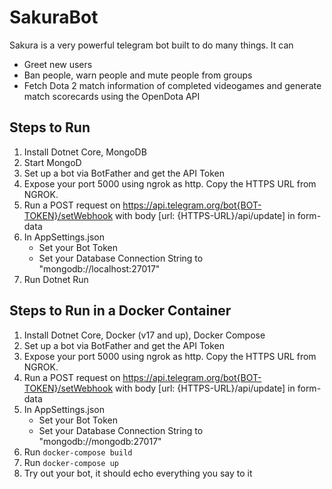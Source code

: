 # SakuraBot

Sakura is a very powerful telegram bot built to do many things. It can

- Greet new users
- Ban people, warn people and mute people from groups
- Fetch Dota 2 match information of completed videogames and generate match scorecards using the OpenDota API

## Steps to Run

1. Install Dotnet Core, MongoDB
2. Start MongoD
3. Set up a bot via BotFather and get the API Token
4. Expose your port 5000 using ngrok as http. Copy the HTTPS URL from NGROK.
5. Run a POST request on https://api.telegram.org/bot{BOT-TOKEN}/setWebhook with body [url: {HTTPS-URL}/api/update] in form-data
6. In AppSettings.json
    - Set your Bot Token
    - Set your Database Connection String to "mongodb://localhost:27017"
7. Run Dotnet Run

## Steps to Run in a Docker Container

1. Install Dotnet Core, Docker (v17 and up), Docker Compose
2. Set up a bot via BotFather and get the API Token
3. Expose your port 5000 using ngrok as http. Copy the HTTPS URL from NGROK.
4. Run a POST request on https://api.telegram.org/bot{BOT-TOKEN}/setWebhook with body [url: {HTTPS-URL}/api/update] in form-data
5. In AppSettings.json
    - Set your Bot Token
    - Set your Database Connection String to "mongodb://mongodb:27017"
5. Run `docker-compose build`
6. Run `docker-compose up`
7. Try out your bot, it should echo everything you say to it
